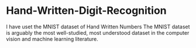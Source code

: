 # Hand-Written-Digit-Recognition
I have uset the MNIST dataset of Hand Written Numbers The MNIST dataset is arguably the most well-studied, most understood dataset in the computer vision and machine learning literature.
